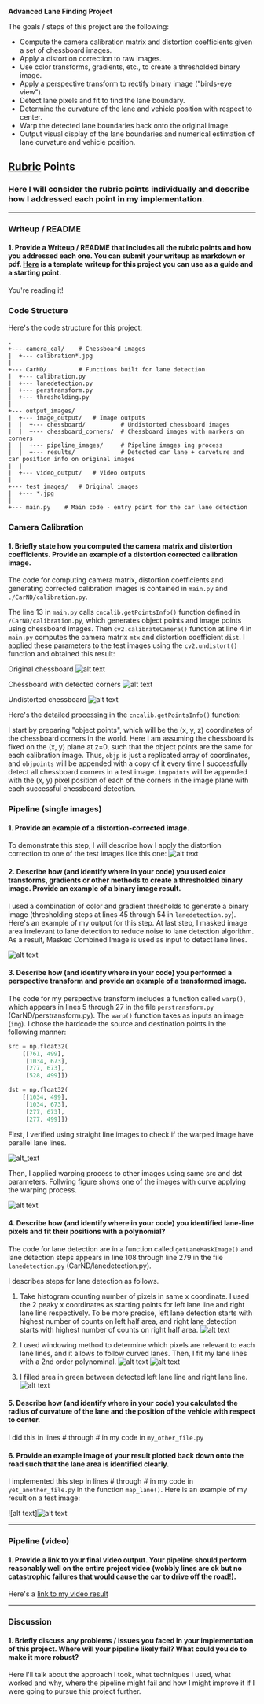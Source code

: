 **Advanced Lane Finding Project**

The goals / steps of this project are the following:

* Compute the camera calibration matrix and distortion coefficients given a set of chessboard images.
* Apply a distortion correction to raw images.
* Use color transforms, gradients, etc., to create a thresholded binary image.
* Apply a perspective transform to rectify binary image ("birds-eye view").
* Detect lane pixels and fit to find the lane boundary.
* Determine the curvature of the lane and vehicle position with respect to center.
* Warp the detected lane boundaries back onto the original image.
* Output visual display of the lane boundaries and numerical estimation of lane curvature and vehicle position.

[//]: # (Image References)

[img-cal1]: ./camera_cal/calibration2.jpg "Original chessboard"
[img-cal2]: ./output_images/image_output/chessboard_corners/calibration2.jpg "Chessboard with detected corners"
[img-cal3]: ./output_images/image_output/chessboard/calibration2.jpg "Undistored chessboard"

[img-pipeline0]: ./test_images/test1.jpg "Original image"
[img-pipeline1]: ./output_images/image_output/pipeline_images/test1_1_binary.jpg "Binary thresholded image"
[img-pipeline2]: ./output_images/image_output/pipeline_images/test1_2_warped.jpg "Warped image"
[img-pipeline3]: ./output_images/image_output/pipeline_images/test1_3_histogram.jpg "Histogram"
[img-pipeline4]: ./output_images/image_output/pipeline_images/test1_4_laneplots.jpg "Lane plots"
[img-pipeline5]: ./output_images/image_output/pipeline_images/test1_5_lanelines.jpg "Lane lines"
[img-pipeline6]: ./output_images/image_output/pipeline_images/test1_6_lanearea.jpg "Lane area"
[img-pipeline7]: ./output_images/image_output/pipeline_images/test1_7_overlayed.jpg "Overlayed image"

[img-parallel-warped]: ./output_images/image_output/pipeline_images/straight_lines1_2_warped.jpg "Warped paralled lanes"

## [Rubric](https://review.udacity.com/#!/rubrics/571/view) Points

### Here I will consider the rubric points individually and describe how I addressed each point in my implementation.  

---

### Writeup / README

#### 1. Provide a Writeup / README that includes all the rubric points and how you addressed each one.  You can submit your writeup as markdown or pdf.  [Here](https://github.com/udacity/CarND-Advanced-Lane-Lines/blob/master/writeup_template.md) is a template writeup for this project you can use as a guide and a starting point.  

You're reading it!

### Code Structure

Here's the code structure for this project:

```
.
+--- camera_cal/    # Chessboard images
|  +--- calibration*.jpg
|
+--- CarND/         # Functions built for lane detection
|  +--- calibration.py
|  +--- lanedetection.py
|  +--- perstransform.py
|  +--- thresholding.py
|
+--- output_images/
|  +--- image_output/   # Image outputs
|  |  +--- chessboard/          # Undistorted chessboard images
|  |  +--- chessboard_corners/  # Chessboard images with markers on corners
|  |  +--- pipeline_images/     # Pipeline images ing process
|  |  +--- results/             # Detected car lane + carveture and car position info on original images
|  |
|  +--- video_output/   # Video outputs
|
+--- test_images/   # Original images
|  +--- *.jpg
|
+--- main.py    # Main code - entry point for the car lane detection
```

### Camera Calibration

#### 1. Briefly state how you computed the camera matrix and distortion coefficients. Provide an example of a distortion corrected calibration image.

The code for computing camera matrix, distortion coefficients and generating corrected calibration images is contained in `main.py` and `./CarND/calibration.py`.

The line 13 in `main.py` calls `cncalib.getPointsInfo()` function defined in `/CarND/calibration.py`, which generates object points and image points using chessboard images. Then `cv2.calibrateCamera()` function at line 4 in `main.py` computes the camera matrix `mtx` and distortion coefficient `dist`. I applied these parameters to the test images using the `cv2.undistort()` function and obtained this result:

Original chessboard
![alt text][img-cal1]

Chessboard with detected corners
![alt text][img-cal2]

Undistorted chessboard
![alt text][img-cal3]

Here's the detailed processing in the `cncalib.getPointsInfo()` function:

I start by preparing "object points", which will be the (x, y, z) coordinates of the chessboard corners in the world. Here I am assuming the chessboard is fixed on the (x, y) plane at z=0, such that the object points are the same for each calibration image.  Thus, `objp` is just a replicated array of coordinates, and `objpoints` will be appended with a copy of it every time I successfully detect all chessboard corners in a test image.  `imgpoints` will be appended with the (x, y) pixel position of each of the corners in the image plane with each successful chessboard detection.


### Pipeline (single images)

#### 1. Provide an example of a distortion-corrected image.

To demonstrate this step, I will describe how I apply the distortion correction to one of the test images like this one:
![alt text][img-pipeline0]

#### 2. Describe how (and identify where in your code) you used color transforms, gradients or other methods to create a thresholded binary image.  Provide an example of a binary image result.

I used a combination of color and gradient thresholds to generate a binary image (thresholding steps at lines 45 through 54 in `lanedetection.py`).  Here's an example of my output for this step. At last step, I masked image area irrelevant to lane detection to reduce noise to lane detection algorithm. As a result, Masked Combined Image is used as input to detect lane lines.

![alt text][img-pipeline1]

#### 3. Describe how (and identify where in your code) you performed a perspective transform and provide an example of a transformed image.

The code for my perspective transform includes a function called `warp()`, which appears in lines 5 through 27 in the file `perstransform.py` (CarND/perstransform.py).  The `warp()` function takes as inputs an image (`img`).  I chose the hardcode the source and destination points in the following manner:

```python
src = np.float32(
    [[761, 499],
     [1034, 673],
     [277, 673],
     [528, 499]])

dst = np.float32(
    [[1034, 499],
     [1034, 673],
     [277, 673],
     [277, 499]])
```

First, I verified using straight line images to check if the warped image have parallel lane lines.

![alt_text][img-parallel-warped]

Then, I applied warping process to other images using same src and dst parameters. Follwing figure shows one of the images with curve applying the warping process.

![alt text][img-pipeline2]

#### 4. Describe how (and identify where in your code) you identified lane-line pixels and fit their positions with a polynomial?

The code for lane detection are in a function called `getLaneMaskImage()` and lane detection steps appears in line 108 through line 279 in the file `lanedetection.py` (CarND/lanedetection.py). 

I describes steps for lane detection as follows.

1. Take histogram counting number of pixels in same x coordinate. I used the 2 peaky x coordinates as starting points for left lane line and right lane line respectively. To be more precise, left lane detection starts with highest number of counts on left half area, and right lane detection starts with highest number of counts on right half area.
![alt text][img-pipeline3]

2. I used windowing method to determine which pixels are relevant to each lane lines, and it allows to follow curved lanes. Then, I fit my lane lines with a 2nd order polynominal.
![alt text][img-pipeline4]
![alt text][img-pipeline5]

3. I filled area in green between detected left lane line and right lane line.
![alt text][img-pipeline6]



#### 5. Describe how (and identify where in your code) you calculated the radius of curvature of the lane and the position of the vehicle with respect to center.

I did this in lines # through # in my code in `my_other_file.py`

#### 6. Provide an example image of your result plotted back down onto the road such that the lane area is identified clearly.

I implemented this step in lines # through # in my code in `yet_another_file.py` in the function `map_lane()`.  Here is an example of my result on a test image:

![alt text]![alt text][img-pipeline7]


---

### Pipeline (video)

#### 1. Provide a link to your final video output.  Your pipeline should perform reasonably well on the entire project video (wobbly lines are ok but no catastrophic failures that would cause the car to drive off the road!).

Here's a [link to my video result](./output_images/video_output/lane_detection8.mp4)

---

### Discussion

#### 1. Briefly discuss any problems / issues you faced in your implementation of this project.  Where will your pipeline likely fail?  What could you do to make it more robust?

Here I'll talk about the approach I took, what techniques I used, what worked and why, where the pipeline might fail and how I might improve it if I were going to pursue this project further.  
